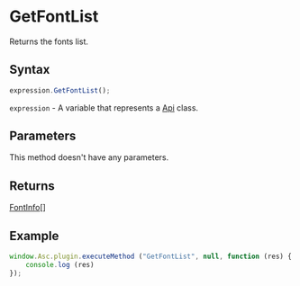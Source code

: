 # GetFontList

Returns the fonts list.

## Syntax

```javascript
expression.GetFontList();
```

`expression` - A variable that represents a [Api](../Api.md) class.

## Parameters

This method doesn't have any parameters.

## Returns

[FontInfo](../../Enumeration/FontInfo.md)[]

## Example

```javascript editor-pptx
window.Asc.plugin.executeMethod ("GetFontList", null, function (res) {
    console.log (res)
});
```
